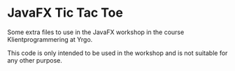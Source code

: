 # JavaFX Tic Tac Toe

Some extra files to use in the JavaFX workshop in the course Klientprogrammering
at Yrgo.

This code is only intended to be used in the workshop and is not suitable for
any other purpose.